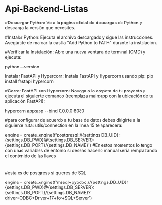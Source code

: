 # Api-Backend-Listas
#Descargar Python: Ve a la página oficial de descargas de Python y descarga la versión que necesites.

#Instalar Python: Ejecuta el archivo descargado y sigue las instrucciones. Asegúrate de marcar la casilla "Add Python to PATH" durante la instalación.

#Verificar la Instalación: Abre una nueva ventana de terminal (CMD) y ejecuta:

python --version

Instalar FastAPI y Hypercorn: Instala FastAPI y Hypercorn usando pip:
pip install fastapi hypercorn

#Correr FastAPI con Hypercorn: Navega a la carpeta de tu proyecto y ejecuta el siguiente comando (reemplaza main:app con la ubicación de tu aplicación FastAPI):

hypercorn app:app --bind 0.0.0.0:8080

#para configurar de acuerdo a tu base de datos debes dirigirte a la siguiente ruta: utils/connection en la linea 15 te aparecera:

 engine = create_engine(f'postgresql://{settings.DB_UID}:{settings.DB_PWD}@{settings.DB_SERVER}:{settings.DB_PORT}/{settings.DB_NAME}')
#En estos momentos lo tengo con unas variables de entorno si deseas hacerlo manual seria remplazando el contenido de las llaves
#
#esta es de postgress si quieres de SQL 

engine = create_engine(f'mssql+pyodbc://{settings.DB_UID}:{settings.DB_PWD}@{settings.DB_SERVER}:{settings.DB_PORT}/{settings.DB_NAME}?driver=ODBC+Driver+17+for+SQL+Server')